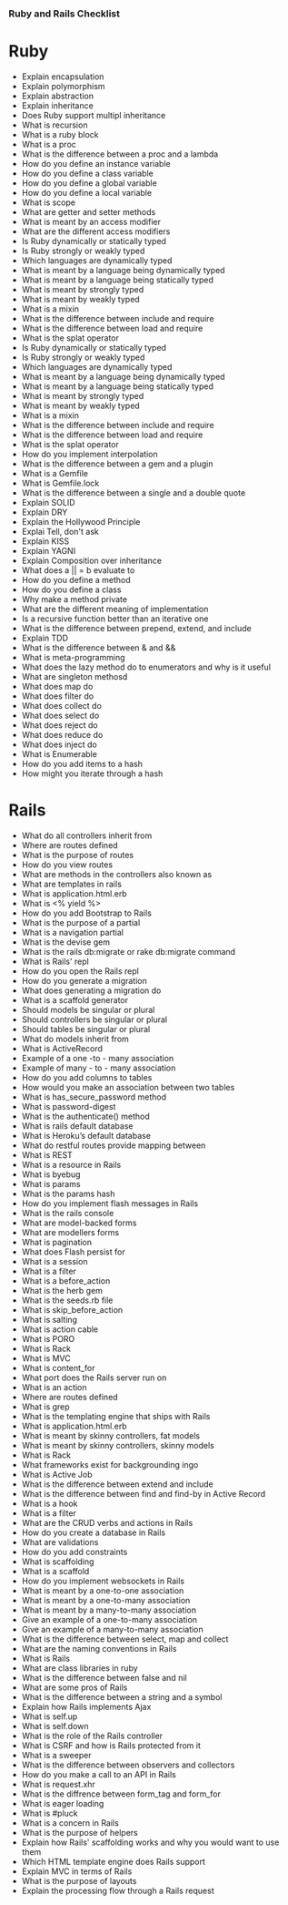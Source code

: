 ### Ruby and Rails Checklist


# Ruby

* Explain encapsulation
* Explain polymorphism
* Explain abstraction
* Explain inheritance
* Does Ruby support multipl inheritance
* What is recursion
* What is a ruby block
* What is a proc
* What is the difference between a proc and a lambda
* How do you define an instance variable
* How do you define a class variable
* How do you define a global variable
* How do you define a local variable
* What is scope
* What are getter and setter methods
* What is meant by an access modifier
* What are the different access modifiers
* Is Ruby dynamically or statically typed
* Is Ruby strongly or weakly typed
* Which languages are dynamically typed
* What is meant by a language being dynamically typed
* What is meant by a language being statically typed
* What is meant by strongly typed
* What is meant by weakly typed
* What is a mixin
* What is the difference between include and require
* What is the difference between load and require
* What is the splat operator
* Is Ruby dynamically or statically typed
* Is Ruby strongly or weakly typed
* Which languages are dynamically typed
* What is meant by a language being dynamically typed
* What is meant by a language being statically typed
* What is meant by strongly typed
* What is meant by weakly typed
* What is a mixin
* What is the difference between include and require
* What is the difference between load and require
* What is the splat operator
* How do you implement interpolation
* What is the difference between a gem and a plugin
* What is a Gemfile
* What is Gemfile.lock
* What is the difference between a single and a double quote
* Explain SOLID
* Explain DRY
* Explain the Hollywood Principle
* Explai Tell, don't ask
* Explain KISS
* Explain YAGNI
* Explain Composition over inheritance
* What does a || = b evaluate to
* How do you define a method
* How do you define a class
* Why make a method private
* What are the different meaning of implementation
* Is a recursive function better than an iterative one
* What is the difference between prepend, extend, and include
* Explain TDD
* What is the difference between & and &&
* What is meta-programming
* What does the lazy method do to enumerators and why is it useful
* What are singleton methosd
* What does map do
* What does filter do
* What does collect do
* What does select do
* What does reject do
* What does reduce do
* What does inject do
* What is Enumerable
* How do you add items to a hash
* How might you iterate through a hash





# Rails 

* What do all controllers inherit from
* Where are routes defined
* What is the purpose of routes
* How do you view routes
* What are methods in the controllers also known as
* What are templates in rails
* What is application.html.erb
* What is <% yield %>
* How do you add Bootstrap to Rails
* What is the purpose of a partial
* What is a navigation partial
* What is the devise gem
* What is the rails db:migrate or rake db:migrate command
* What is Rails' repl
* How do you open the Rails repl
* How do you generate a migration
* What does generating a migration do
* What is a scaffold generator
* Should models be singular or plural
* Should controllers be singular or plural
* Should tables be singular or plural
* What do models inherit from
* What is ActiveRecord
* Example of a one -to - many association
* Example of many - to - many association
* How do you add columns to tables
* How would you make an association between two tables
* What is has_secure_password method
* What is password-digest
* What is the authenticate() method
* What is rails default database
* What is Heroku’s default database
* What do restful routes provide mapping between
* What is REST
* What is a resource in Rails
* What is byebug
* What is params
* What is the params hash
* How do you implement flash messages in Rails
* What is the rails console
* What are model-backed forms
* What are modellers forms
* What is pagination
* What does Flash persist for
* What is a session
* What is a filter
* What is a before_action
* What is the herb gem
* What is the seeds.rb file
* What is skip_before_action
* What is salting
* What is action cable
* What is PORO
* What is Rack
* What is MVC
* What is content_for
* What port does the Rails server run on
* What is an action
* Where are routes defined
* What is grep
* What is the templating engine that ships with Rails
* What is application.html.erb
* What is meant by skinny controllers, fat models
* What is meant by skinny controllers, skinny models
* What is Rack
* What frameworks exist for backgrounding ingo
* What is Active Job
* What is the difference between extend and include
* What is the difference between find and find-by in Active Record
* What is a hook
* What is a filter
* What are the CRUD verbs and actions in Rails
* How do you create a database in Rails
* What are validations
* How do you add constraints
* What is scaffolding
* What is a scaffold
* How do you implement websockets in Rails
* What is meant by a one-to-one association
* What is meant by a one-to-many association
* What is meant by a many-to-many association
* Give an example of a one-to-many association
* Give an example of a many-to-many association
* What is the difference between select, map and collect
* What are the naming conventions in Rails
* What is Rails
* What are class libraries in ruby
* What is the difference between false and nil
* What are some pros of Rails
* What is the difference between a string and a symbol
* Explain how Rails implements Ajax
* What is self.up
* What is self.down
* What is the role of the Rails controller
* What is CSRF and how is Rails protected from it
* What is a sweeper
* What is the difference between observers and collectors
* How do you make a call to an API in Rails
* What is request.xhr
* What is the diffrence between form_tag and form_for
* What is eager loading
* What is #pluck
* What is a concern in Rails
* What is the purpose of helpers
* Explain how Rails' scaffolding works and why you would want to use them
* Which HTML template engine does Rails support
* Explain MVC in terms of Rails
* What is the purpose of layouts
* Explain the processing flow through a Rails request





